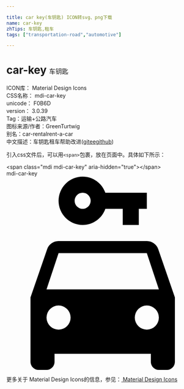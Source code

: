 ```yaml
---

title: car key(车钥匙) ICON转svg、png下载
name: car-key
zhTips: 车钥匙,租车
tags: ["transportation-road","automotive"]

---
```


# car-key  <small style="font-size: 60%;font-weight: 100">车钥匙</small>


<div class="detail-page">
<p>
<span>
ICON库：
<span class="badge-secondary badge">Material Design Icons</span> 
</span>
<br/>
<span>
CSS名称：
<span class="badge-secondary badge">mdi-car-key</span> 
</span>
<br/>
<span>
unicode：
<span class="badge-secondary badge">F0B6D</span> 
<copy-btn content='F0B6D' btn-title=""></copy-btn>
<copy-btn :content='String.fromCodePoint(parseInt("F0B6D", 16))' btn-title="复制U"></copy-btn>
</span>
<br/>
<span>
version：
<span class="badge-secondary badge">3.0.39</span> 
</span><br/><span>Tag：<span class="badge-light badge"><router-link to="/tags/transportation-road.html">运输+公路</router-link></span><span class="badge-light badge"><router-link to="/tags/automotive.html">汽车</router-link></span></span>
<br/>
<span>图标来源/作者：<span class="badge-light badge">GreenTurtwig</span></span> 
<br/>
<span>别名：<span class="badge-light badge">car-rental</span><span class="badge-light badge">rent-a-car</span></span><br/><span class="zh-detail">中文描述：<span class="badge-primary badge">车钥匙</span><span class="badge-primary badge">租车</span><span class="help-link"><span>帮助改进</span>(<a href="https://gitee.com/liuwave/icon-helper/edit/master/json/material/car-key.json" target="_blank" rel="noopener noreferrer">gitee</a><a href="https://github.com/liuwave/icon-helper/edit/master/json/material/car-key.json" target="_blank" rel="noopener noreferrer">github</a></span>)</span><br/>
</p>
</div>
<div class="alert alert-dark">
  <i class="mdi mdi-car-key mdi-48px"></i>
  <i class="mdi mdi-car-key mdi-36px"></i>
  <i class="mdi mdi-car-key mdi-24px"></i>
  <i class="mdi mdi-car-key mdi-18px"></i>
</div>
<div>
  <p>引入css文件后，可以用<code>&lt;span&gt;</code>包裹，放在页面中。具体如下所示：    
  </p>
  <div class="alert alert-primary" style="font-size: 14px">
    &lt;span class="mdi mdi-car-key" aria-hidden="true"&gt;&lt;/span&gt;
    <copy-btn content='<span class="mdi mdi-car-key" aria-hidden="true"></span>'></copy-btn>
  </div>
  <div class="alert alert-secondary">
    <i class="mdi mdi-car-key"
    style="font-size: 24px"
    aria-hidden="true"></i> mdi-car-key
    <copy-btn content="mdi-car-key" btn-title="复制图标名称"></copy-btn>
  </div>
</div>
<div id="svg" class="svg-wrap">
<svg xmlns="http://www.w3.org/2000/svg" viewBox="0 0 24 24"><path d="M9.5,0A3,3 0 0,0 6.5,3A3,3 0 0,0 9.5,6C10.81,6 11.92,5.17 12.33,4H14.5V6H16.5V4H17.5V2H12.33C11.92,0.83 10.81,0 9.5,0M9.5,2A1,1 0 0,1 10.5,3A1,1 0 0,1 9.5,4A1,1 0 0,1 8.5,3A1,1 0 0,1 9.5,2M6.5,8C5.84,8 5.28,8.42 5.08,9L3,15V23A1,1 0 0,0 4,24H5A1,1 0 0,0 6,23V22H18V23A1,1 0 0,0 19,24H20A1,1 0 0,0 21,23V15L18.92,9C18.72,8.42 18.16,8 17.5,8H6.5M6.5,9.5H17.5L19,14H5L6.5,9.5M6.5,16A1.5,1.5 0 0,1 8,17.5A1.5,1.5 0 0,1 6.5,19A1.5,1.5 0 0,1 5,17.5A1.5,1.5 0 0,1 6.5,16M17.5,16A1.5,1.5 0 0,1 19,17.5A1.5,1.5 0 0,1 17.5,19A1.5,1.5 0 0,1 16,17.5A1.5,1.5 0 0,1 17.5,16Z" /></svg>
</div>
<detail full-name='mdi-car-key'></detail>
    
<div><p>更多关于 Material Design Icons的信息，参见：<a target="_blank" href="https://iconhelper.cn/material.html"> Material Design Icons</a>
</p></div>

